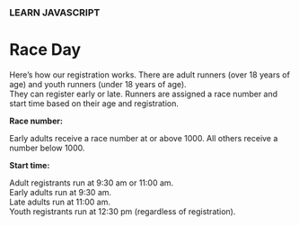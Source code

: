 ### LEARN JAVASCRIPT
# Race Day
Here’s how our registration works. There are adult runners (over 18 years of age) and youth runners (under 18 years of age).    
They can register early or late. Runners are assigned a race number and start time based on their age and registration.    

<b>Race number:</b>   

Early adults receive a race number at or above 1000.
All others receive a number below 1000.  

<b>Start time:</b>

Adult registrants run at 9:30 am or 11:00 am.   
Early adults run at 9:30 am.   
Late adults run at 11:00 am.   
Youth registrants run at 12:30 pm (regardless of registration).    
